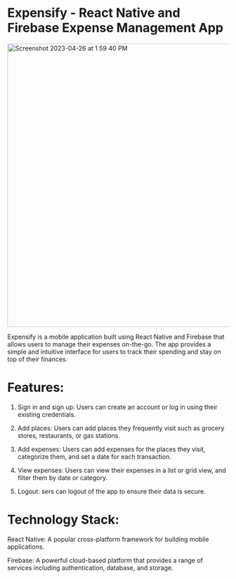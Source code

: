 # Expensify - React Native and Firebase Expense Management App

<img width="645" alt="Screenshot 2023-04-26 at 1 59 40 PM" src="https://user-images.githubusercontent.com/48850851/234517170-f6003db2-0943-4042-af6e-e9fa9d3196c0.png">


Expensify is a mobile application built using React Native and Firebase that allows users to manage their expenses on-the-go. 
The app provides a simple and intuitive interface for users to track their spending and stay on top of their finances.

# Features:

1. Sign in and sign up: 
Users can create an account or log in using their existing credentials.

2. Add places: 
Users can add places they frequently visit such as grocery stores, restaurants, or gas stations.

3. Add expenses: 
Users can add expenses for the places they visit, categorize them, and set a date for each transaction.

4. View expenses: 
Users can view their expenses in a list or grid view, and filter them by date or category.

5. Logout: 
sers can logout of the app to ensure their data is secure.

# Technology Stack:

React Native: A popular cross-platform framework for building mobile applications.

Firebase: A powerful cloud-based platform that provides a range of services including authentication, database, and storage.


